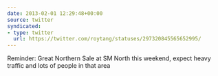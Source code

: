 ```yaml
---
date: 2013-02-01 12:29:48+00:00
source: twitter
syndicated:
- type: twitter
  url: https://twitter.com/roytang/statuses/297320845565652995/
---
```


Reminder: Great Northern Sale at SM North this weekend, expect heavy traffic and lots of people in that area